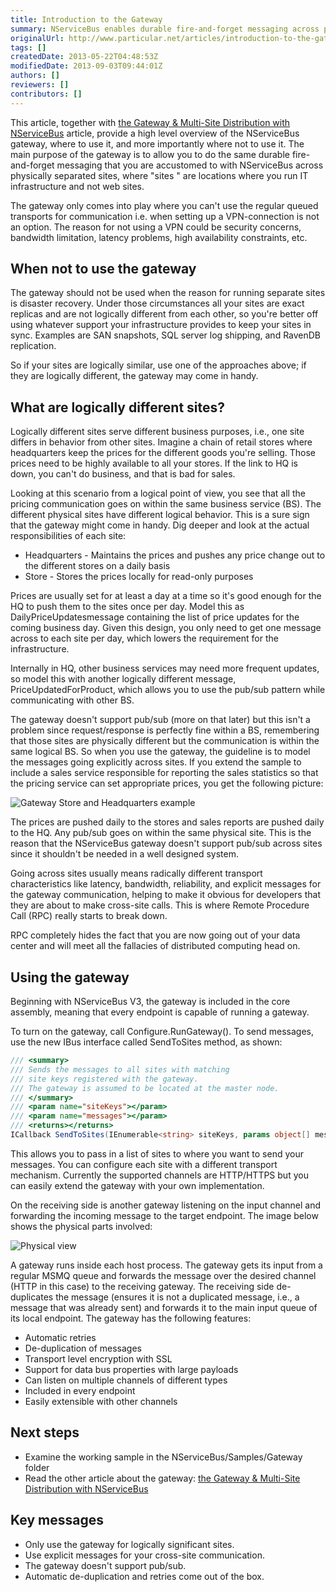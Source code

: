```yaml
---
title: Introduction to the Gateway
summary: NServiceBus enables durable fire-and-forget messaging across physically separated IT infrastructure.
originalUrl: http://www.particular.net/articles/introduction-to-the-gateway
tags: []
createdDate: 2013-05-22T04:48:53Z
modifiedDate: 2013-09-03T09:44:01Z
authors: []
reviewers: []
contributors: []
---
```


This article, together with [the Gateway & Multi-Site Distribution with NServiceBus](the-gateway-and-multi-site-distribution.md) article, provide a high level overview of the NServiceBus gateway, where to use it, and more importantly where not to use it. The main purpose of the gateway is to allow you to do the same durable fire-and-forget messaging that you are accustomed to with NServiceBus across physically separated sites, where "sites " are locations where you run IT infrastructure and not web sites.

The gateway only comes into play where you can't use the regular queued transports for communication i.e. when setting up a VPN-connection is not an option. The reason for not using a VPN could be security concerns, bandwidth limitation, latency problems, high availability constraints, etc.

When not to use the gateway
---------------------------

The gateway should not be used when the reason for running separate sites is disaster recovery. Under those circumstances all your sites are exact replicas and are not logically different from each other, so you're better off using whatever support your infrastructure provides to keep your sites in sync. Examples are SAN snapshots, SQL server log shipping, and RavenDB replication.

So if your sites are logically similar, use one of the approaches above; if they are logically different, the gateway may come in handy.

What are logically different sites?
-----------------------------------

Logically different sites serve different business purposes, i.e., one site differs in behavior from other sites. Imagine a chain of retail stores where headquarters keep the prices for the different goods you're selling. Those prices need to be highly available to all your stores. If the link to HQ is down, you can't do business, and that is bad for sales.

Looking at this scenario from a logical point of view, you see that all the pricing communication goes on within the same business service (BS). The different physical sites have different logical behavior. This is a sure sign that the gateway might come in handy. Dig deeper and look at the actual responsibilities of each site:

-   Headquarters - Maintains the prices and pushes any price change out
    to the different stores on a daily basis
-   Store - Stores the prices locally for read-only purposes

Prices are usually set for at least a day at a time so it's good enough for the HQ to push them to the sites once per day. Model this as DailyPriceUpdatesmessage containing the list of price updates for the coming business day. Given this design, you only need to get one message across to each site per day, which lowers the requirement for the infrastructure.

Internally in HQ, other business services may need more frequent updates, so model this with another logically different message, PriceUpdatedForProduct, which allows you to use the pub/sub pattern while communicating with other BS.

The gateway doesn't support pub/sub (more on that later) but this isn't a problem since request/response is perfectly fine within a BS, remembering that those sites are physically different but the communication is within the same logical BS. So when you use the gateway, the guideline is to model the messages going explicitly across sites. If you extend the sample to include a sales service responsible for reporting the sales statistics so that the pricing service can set appropriate prices, you get the following picture:

![Gateway Store and Headquarters example](store_to_headquarters_pricing_and_sales.png "Logical view")

The prices are pushed daily to the stores and sales reports are pushed daily to the HQ. Any pub/sub goes on within the same physical site. This is the reason that the NServiceBus gateway doesn't support pub/sub across sites since it shouldn't be needed in a well designed system.

<div style="direction: ltr;"> Going across sites usually means radically different transport characteristics like latency, bandwidth, reliability, and explicit messages for the gateway communication, helping to make it obvious for developers that they are about to make cross-site calls. This is where Remote Procedure Call (RPC) really starts to break down.


RPC completely hides the fact that you are now going out of your data center and will meet all the fallacies of distributed computing head on.

Using the gateway
-----------------

Beginning with NServiceBus V3, the gateway is included in the core assembly, meaning that every endpoint is capable of running a gateway.

To turn on the gateway, call Configure.RunGateway(). To send messages, use the new IBus interface called SendToSites method, as shown:



```C#
/// <summary>
/// Sends the messages to all sites with matching 
/// site keys registered with the gateway.
/// The gateway is assumed to be located at the master node. 
/// </summary>
/// <param name="siteKeys"></param>
/// <param name="messages"></param>
/// <returns></returns>
ICallback SendToSites(IEnumerable<string> siteKeys, params object[] messages);
```



This allows you to pass in a list of sites to where you want to send your messages. You can configure each site with a different transport mechanism. Currently the supported channels are HTTP/HTTPS but you can easily extend the gateway with your own implementation.

On the receiving side is another gateway listening on the input channel and forwarding the incoming message to the target endpoint. The image below shows the physical parts involved:

![](GatewayHeadquarterToSiteA.png "Physical view")

A gateway runs inside each host process. The gateway gets its input from a regular MSMQ queue and forwards the message over the desired channel
(HTTP in this case) to the receiving gateway. The receiving side de-duplicates the message (ensures it is not a duplicated message, i.e., a message that was already sent) and forwards it to the main input queue of its local endpoint. The gateway has the following features:

-   Automatic retries
-   De-duplication of messages
-   Transport level encryption with SSL
-   Support for data bus properties with large payloads
-   Can listen on multiple channels of different types
-   Included in every endpoint
-   Easily extensible with other channels

Next steps
----------

-   Examine the working sample in the NServiceBus/Samples/Gateway folder
-   Read the other article about the gateway: [the Gateway & Multi-Site
    Distribution with
    NServiceBus](the-gateway-and-multi-site-distribution.md)

Key messages
------------

-   Only use the gateway for logically significant sites.
-   Use explicit messages for your cross-site communication.
-   The gateway doesn't support pub/sub.
-   Automatic de-duplication and retries come out of the box.


